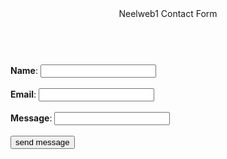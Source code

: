 ﻿
<html>
<head>
	<title>NeelWeb1 Contact Form</title>
</head>
<header><bi>Neelweb1 Contact Form</bi></header><br/>
<body>
<link rel="stylesheet" type="text/css" href="contact.css" media="screen">
<form action="mail.php" method="post">
<form>
	<b>Name</b>: <b><input type="text" name="name" required/></b><br/><br/>
	<b>Email</b>: <input type="email" name="mail" required/><br/><br/>	
	<b>Message</b>: <input type="text" name="message" required/><br/><br/>
	<button>send message</button>

</form>
